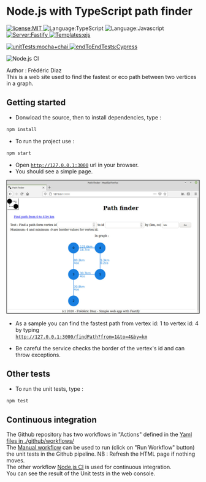 # Node.js with TypeScript path finder
<p>
  <a href="./LICENSE">
      <img
        alt="license:MIT"
        src="https://img.shields.io/badge/License-MIT-blue"
      />
  </a>
  <img
      alt="Language:TypeScript"
      src="https://img.shields.io/badge/Language-TypeScript-purple"
  />
  <img
      alt="Language:Javascript"
      src="https://img.shields.io/badge/Language-Javascript-purple"
  />
  <a href="https://www.fastify.io/">
    <img
        alt="Server:Fastify"
        src="https://img.shields.io/badge/Server-Fastify-45d298"
    />
  </a>
  <a href="https://ejs.co/">
    <img
        alt="Templates:ejs"
        src="https://img.shields.io/badge/Templates-Ejs-45d298"
    />
  </a>
</p>
<p>
  <a href="https://mochajs.org/">
    <img
        alt="unitTests:mocha+chai"
        src="https://img.shields.io/badge/Unit_Tests-Chai_Mocha-aa4720"
    />
  </a>
  <a href="https://www.cypress.io/">
    <img
        alt="endToEndTests:Cypress"
        src="https://img.shields.io/badge/EndToEnd_Tests-Cypress-aa4720"
    />
  </a>

  ![Node.js CI](https://github.com/Cirrus-8691/PathFinder/workflows/Node.js%20CI/badge.svg)
</p>
Author : Frédéric Diaz<br>
This is a web site used to find the fastest or eco path between two vertices in a graph.

## Getting started
 - Donwload the source, then to install dependencies, type :
```bash
npm install
```
- To run the project use :
```bash
npm start
```
- Open <a href="http://127.0.0.1:3000">`http://127.0.0.1:3000`</a> url in your browser.
- You should see a simple page.
<p align="center">
    <img
      alt="hello"
      src="./assets/images/hello.jpeg"
    />
</p>

- As a sample you can find the fastest path from vertex id: 1 to vertex id: 4 by typing<br> 
<a href="http://127.0.0.1:3000/findPath?from=1&to=4&by=km">`http://127.0.0.1:3000/findPath?from=1&to=4&by=km`</a>

 - Be careful the service checks the border of the vertex's id and can throw exceptions.<br>

## Other tests
- To run the unit tests, type :
```bash
npm test
```

##  Continuous integration
The Github repository has two workflows in "Actions" defined in the 
<a href="./.github/workflows">Yaml files in ./github/workflows/</a><br/>
The <a href="./.github/workflows/manual.yml">Manual workflow</a> can be used to run (click on "Run Workflow" button) the unit tests in the Github pipeline. NB : Refresh the HTML page if nothing moves.
<br/>
The other workflow <a href="./.github/workflows/node.js.yml">Node.js CI</a> is used for continuous integration.
<br/>
You can see the result of the Unit tests in the web console.

